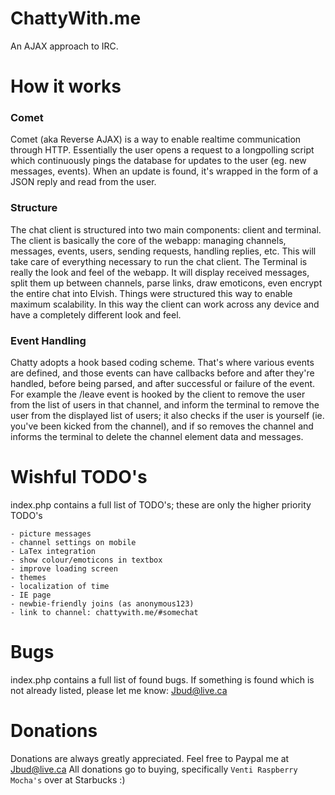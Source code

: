 # ChattyWith.me

An AJAX approach to IRC. 

How it works
=============

### Comet ###
	
Comet (aka Reverse AJAX) is a way to enable realtime communication through HTTP. Essentially the user opens a request to a longpolling script which continuously pings the database for updates to the user (eg. new messages, events). When an update is found, it's wrapped in the form of a JSON reply and read from the user.

### Structure ###

The chat client is structured into two main components: client and terminal. The client is basically the core of the webapp: managing channels, messages, events, users, sending requests, handling replies, etc. This will take care of everything necessary to run the chat client. The Terminal is really the look and feel of the webapp. It will display received messages, split them up between channels, parse links, draw emoticons, even encrypt the entire chat into Elvish. Things were structured this way to enable maximum scalability. In this way the client can work across any device and have a completely different look and feel.

### Event Handling ###

Chatty adopts a hook based coding scheme. That's where various events are defined, and those events can have callbacks before and after they're handled, before being parsed, and after successful or failure of the event. For example the /leave event is hooked by the client to remove the user from the list of users in that channel, and inform the terminal to remove the user from the displayed list of users; it also checks if the user is yourself (ie. you've been kicked from the channel), and if so removes the channel and informs the terminal to delete the channel element data and messages. 


Wishful TODO's
==============

index.php contains a full list of TODO's; these are only the higher priority TODO's

	- picture messages
	- channel settings on mobile
	- LaTex integration
	- show colour/emoticons in textbox
	- improve loading screen
	- themes
	- localization of time
	- IE page
	- newbie-friendly joins (as anonymous123)
	- link to channel: chattywith.me/#somechat

Bugs
==============

index.php contains a full list of found bugs. If something is found which is not already listed, please let me know: Jbud@live.ca


Donations
==============

Donations are always greatly appreciated. Feel free to Paypal me at Jbud@live.ca
All donations go to buying, specifically `Venti Raspberry Mocha's` over at Starbucks :)
